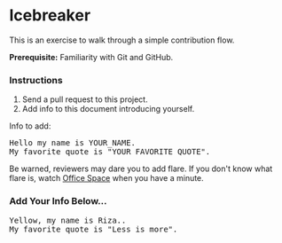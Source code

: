 # Icebreaker

This is an exercise to walk through a simple contribution flow.

**Prerequisite:** Familiarity with Git and GitHub.

### Instructions

1. Send a pull request to this project.
2. Add info to this document introducing yourself.

Info to add:

<pre>
Hello my name is YOUR_NAME.
My favorite quote is "YOUR_FAVORITE_QUOTE".
</pre>

Be warned, reviewers may dare you to add flare. If you don't know what flare is, watch [Office Space](https://en.wikipedia.org/wiki/Office_Space) when you have a minute.

### Add Your Info Below...

<pre>
Yellow, my name is Riza..
My favorite quote is "Less is more".
</pre>


